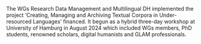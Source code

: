 
The WGs Research Data Management and Multilingual DH implemented the project ‘Creating, Managing and Archiving Textual Corpora in Under-resourced Languages’ financed. It begun as a hybrid three-day workshop at University of Hamburg in August 2024 which included WGs members, PhD students, renowned scholars, digital humanists and GLAM professionals.

